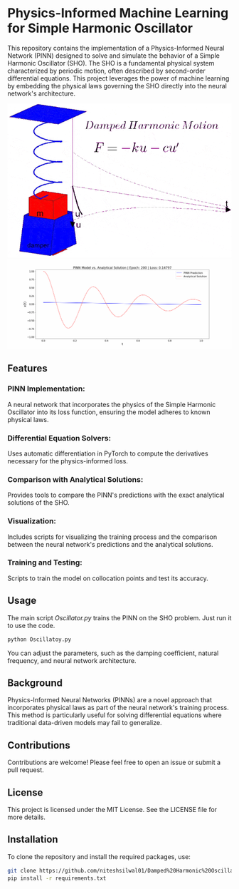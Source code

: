 # Physics-Informed Machine Learning for Simple Harmonic Oscillator
This repository contains the implementation of a Physics-Informed Neural Network (PINN) designed to solve and simulate the behavior of a Simple Harmonic Oscillator (SHO). The SHO is a fundamental physical system characterized by periodic motion, often described by second-order differential equations. This project leverages the power of machine learning by embedding the physical laws governing the SHO directly into the neural network's architecture.

![Simple Harmonic Oscillator](https://github.com/niteshsilwal01/Physics-Informed-Machine-Learning/blob/main/oscillation_frames/Damped_oscillator.gif?raw=true)
![Simple Harmonic Oscillator](https://github.com/niteshsilwal01/Physics-Informed-Machine-Learning/blob/main/oscillation_frames/Simple%20Harmonic%20Oscillator.gif?raw=true)

## Features
### PINN Implementation: 
A neural network that incorporates the physics of the Simple Harmonic Oscillator into its loss function, ensuring the model adheres to known physical laws.
### Differential Equation Solvers: 
Uses automatic differentiation in PyTorch to compute the derivatives necessary for the physics-informed loss.
### Comparison with Analytical Solutions: 
Provides tools to compare the PINN's predictions with the exact analytical solutions of the SHO.
### Visualization: 
Includes scripts for visualizing the training process and the comparison between the neural network's predictions and the analytical solutions.
### Training and Testing: 
Scripts to train the model on collocation points and test its accuracy.

## Usage
The main script _Oscillator.py_ trains the PINN on the SHO problem. Just run it to use the code.
```bash
python Oscillatoy.py
```
You can adjust the parameters, such as the damping coefficient, natural frequency, and neural network architecture.

## Background
Physics-Informed Neural Networks (PINNs) are a novel approach that incorporates physical laws as part of the neural network's training process. This method is particularly useful for solving differential equations where traditional data-driven models may fail to generalize.

## Contributions
Contributions are welcome! Please feel free to open an issue or submit a pull request.

## License
This project is licensed under the MIT License. See the LICENSE file for more details.

## Installation
To clone the repository and install the required packages, use:

```bash
git clone https://github.com/niteshsilwal01/Damped%20Harmonic%20Oscillator.git
pip install -r requirements.txt
